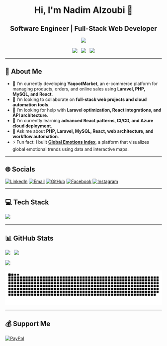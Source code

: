 <!-- <p align="center">
    <a href="https://gh-most-followed.pages.dev/uae">
        <img src="https://img.shields.io/badge/Top%20Web%20Dev-🇦🇪?style=flat-square&logo=github" style="height:32px; object-fit:contain;"/></a> &nbsp;
    <a href="https://committers.top/uae">
        <img src="https://img.shields.io/badge/Active%20GitHub%20User-🇦🇪?style=flat-square&logo=github" style="height:32px; object-fit:contain;"/></a>
</p> -->

<h1 align="center">Hi, I'm Nadim Alzoubi 👋</h1>
<h2 align="center">Software Engineer | Full-Stack Web Developer</h2>

<p align="center">
    <a href="https://www.google.com/search?q=Nadim+Alzoubi">
        <img src="https://readme-typing-svg.herokuapp.com/?lines=Building+web+apps;Automating+workflows;Learning+new+tech&font=Bold+Code&center=true&color=30F050&pause=2000"></a>
</p>

<p align="center">
    <a href="https://www.linkedin.com/in/nadim-alzoubi-b63435224">
        <img src="https://raw.githubusercontent.com/rahuldkjain/github-profile-readme-generator/master/src/images/icons/Social/linked-in-alt.svg" height="48"/></a> &nbsp;
    <a href="mailto:info@nadim.pro">
        <img src="https://upload.wikimedia.org/wikipedia/commons/thumb/7/7e/Gmail_icon_%282020%29.svg/2560px-Gmail_icon_%282020%29.svg.png" height="48"/></a> &nbsp;
    <a href="https://github.com/nadimalzoubi">
        <img src="https://img.icons8.com/ios-glyphs/50/000000/github.png" height="48"/></a>
</p>

---

## 💫 About Me
- 🔭 I’m currently developing **YaqootMarket**, an e-commerce platform for managing products, orders, and online sales using **Laravel, PHP, MySQL, and React**.
- 👯 I’m looking to collaborate on **full-stack web projects and cloud automation tools**.  
- 🤝 I’m looking for help with **Laravel optimization, React integrations, and API architecture**.  
- 🌱 I’m currently learning **advanced React patterns, CI/CD, and Azure cloud deployment**.  
- 💬 Ask me about **PHP, Laravel, MySQL, React, web architecture, and workflow automation**.  
- ⚡ Fun fact: I built **[Global Emotions Index](https://globalemotionsindex.com/)**, a platform that visualizes global emotional trends using data and interactive maps.  

---

## 🌐 Socials
[![LinkedIn](https://img.shields.io/badge/LinkedIn-%230077B5.svg?logo=linkedin&logoColor=white)](https://www.linkedin.com/in/nadim-alzoubi-b63435224) 
[![Email](https://img.shields.io/badge/Email-D14836?logo=gmail&logoColor=white)](mailto:info@nadim.pro) 
[![GitHub](https://img.shields.io/badge/GitHub-000000?logo=github&logoColor=white)](https://github.com/nadimalzoubi)
[![Facebook](https://img.shields.io/badge/Facebook-%231877F2.svg?logo=facebook&logoColor=white)](https://facebook.com/nadim.alzoubi.54)
[![Instagram](https://img.shields.io/badge/Instagram-%23E4405F.svg?logo=instagram&logoColor=white)](https://instagram.com/nadim_alzoubi_99/)

---

## 💻 Tech Stack
<p align="left">
<img src="https://go-skill-icons.vercel.app/api/icons?i=php,laravel,nodejs,express,mysql,sqlite,mongodb,js,ts,react,next,vue,html,css,tailwind,bootstrap,docker,git,github,postman,azure,photoshop,illustrator" />
</p>

---

## 📊 GitHub Stats
<p align="left">
<img src="https://github-readme-stats.vercel.app/api?username=nadimalzoubi&theme=dark&show_icons=true" height="160"/> &nbsp;
<img src="https://github-readme-stats.vercel.app/api/top-langs/?username=nadimalzoubi&layout=compact&theme=dark" height="160"/>
</p>

<p align="left">
<img src="https://streak-stats.demolab.com/?user=nadimalzoubi&theme=dark" height="160"/>
</p>

<p align="left">
<img src="https://raw.githubusercontent.com/platane/snk/output/github-contribution-grid-snake-dark.svg"/>
</p>

---

## 💰 Support Me
[![PayPal](https://img.shields.io/badge/PayPal-00457C?style=for-the-badge&logo=paypal&logoColor=white)](https://paypal.me/nadim279)
